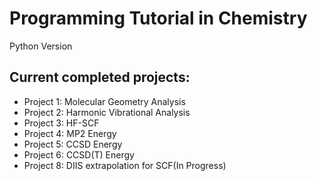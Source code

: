 # Programming Tutorial in Chemistry
Python Version
## Current completed projects:
- Project 1: Molecular Geometry Analysis
- Project 2: Harmonic Vibrational Analysis
- Project 3: HF-SCF
- Project 4: MP2 Energy
- Project 5: CCSD Energy
- Project 6: CCSD(T) Energy
- Project 8: DIIS extrapolation for SCF(In Progress)
